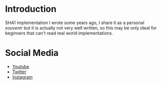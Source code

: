 # Introduction
SHA1 implementation I wrote some years ago, I share it as a personal <em>souvenir</em> but it is actually
not very well written, so this may be only ideal for beginners that can't read real world implementations.

# Social Media
- [Youtube](https://youtube.com/Melardev)
- [Twitter](https://twitter.com/@melardev)
- [Instagram](https://instagram.com/melar_dev)